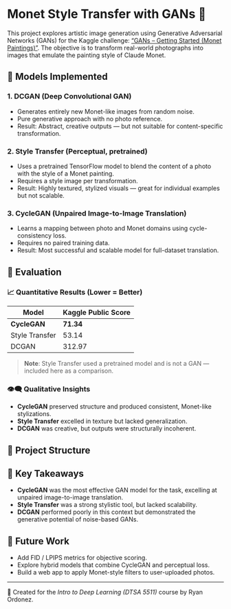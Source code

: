 # Monet Style Transfer with GANs 🎨

This project explores artistic image generation using Generative Adversarial Networks (GANs) for the Kaggle challenge: [“GANs – Getting Started (Monet Paintings)”](https://www.kaggle.com/competitions/gan-getting-started/). The objective is to transform real-world photographs into images that emulate the painting style of Claude Monet.

## 🧠 Models Implemented

### 1. **DCGAN** (Deep Convolutional GAN)
- Generates entirely new Monet-like images from random noise.
- Pure generative approach with no photo reference.
- Result: Abstract, creative outputs — but not suitable for content-specific transformation.

### 2. **Style Transfer** (Perceptual, pretrained)
- Uses a pretrained TensorFlow model to blend the content of a photo with the style of a Monet painting.
- Requires a style image per transformation.
- Result: Highly textured, stylized visuals — great for individual examples but not scalable.

### 3. **CycleGAN** (Unpaired Image-to-Image Translation)
- Learns a mapping between photo and Monet domains using cycle-consistency loss.
- Requires no paired training data.
- Result: Most successful and scalable model for full-dataset translation.

## 🔬 Evaluation

### 📈 Quantitative Results (Lower = Better)
| Model          | Kaggle Public Score |
|----------------|---------------------|
| **CycleGAN**   | **71.34**           |
| Style Transfer | 53.14               |
| DCGAN          | 312.97              |

> **Note**: Style Transfer used a pretrained model and is not a GAN — included here as a comparison.

### 👁️‍🗨️ Qualitative Insights
- **CycleGAN** preserved structure and produced consistent, Monet-like stylizations.
- **Style Transfer** excelled in texture but lacked generalization.
- **DCGAN** was creative, but outputs were structurally incoherent.

## 📁 Project Structure


## 📌 Key Takeaways

- **CycleGAN** was the most effective GAN model for the task, excelling at unpaired image-to-image translation.
- **Style Transfer** was a strong stylistic tool, but lacked scalability.
- **DCGAN** performed poorly in this context but demonstrated the generative potential of noise-based GANs.

## 🚀 Future Work

- Add FID / LPIPS metrics for objective scoring.
- Explore hybrid models that combine CycleGAN and perceptual loss.
- Build a web app to apply Monet-style filters to user-uploaded photos.

---

🧠 Created for the *Intro to Deep Learning (DTSA 5511)* course by Ryan Ordonez.
